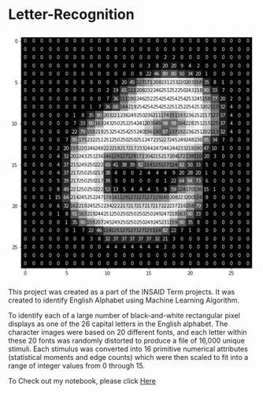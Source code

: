 # Letter-Recognition

![enter image description here](https://github.com/Sheetal-55/Letter-Recognition/blob/main/letter%20recog.png)

This project was created as a part of the INSAID Term projects.
It was created to identify English Alphabet using Machine Learning Algorithm.

To identify each of a large number of black-and-white rectangular pixel displays as one of the 26 capital letters in the English alphabet. The character images were based on 20 different fonts, and each letter within these 20 fonts was randomly distorted to produce a file of 16,000 unique stimuli. Each stimulus was converted into 16 primitive numerical attributes (statistical moments and edge counts) which were then scaled to fit into a range of integer values from 0 through 15.


To Check out my notebook, please click [Here](https://github.com/Sheetal-55/Letter-Recognition/blob/main/Letter%20Recognition.ipynb)
